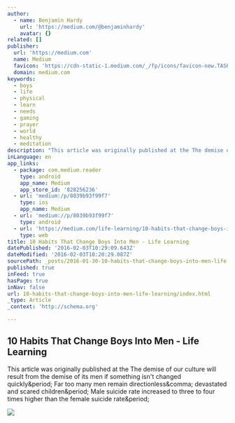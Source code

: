 ```yaml
---
author:
  - name: Benjamin Hardy
    url: 'https://medium.com/@benjaminhardy'
    avatar: {}
related: []
publisher:
  url: 'https://medium.com'
  name: Medium
  favicon: 'https://cdn-static-1.medium.com/_/fp/icons/favicon-new.TAS6uQ-Y7kcKgi0xjcYHXw.ico'
  domain: medium.com
keywords:
  - boys
  - life
  - physical
  - learn
  - needs
  - gaming
  - prayer
  - world
  - healthy
  - meditation
description: "This article was originally published at the The demise of our culture will result from the demise of its men if something isn't changed quickly. Far too many men remain directionless, devastated and scared children. Male suicide rate increased to three to four times higher than the female suicide rate."
inLanguage: en
app_links:
  - package: com.medium.reader
    type: android
    app_name: Medium
    app_store_id: '828256236'
  - url: 'medium:/p/8039b93f99f7'
    type: ios
    app_name: Medium
  - url: 'medium://p/8039b93f99f7'
    type: android
  - url: 'https://medium.com/life-learning/10-habits-that-change-boys-into-men-8039b93f99f7'
    type: web
title: 10 Habits That Change Boys Into Men - Life Learning
datePublished: '2016-02-03T10:29:09.643Z'
dateModified: '2016-02-03T10:20:29.087Z'
sourcePath: _posts/2016-01-30-10-habits-that-change-boys-into-men-life-learning.md
published: true
inFeed: true
hasPage: true
inNav: false
url: 10-habits-that-change-boys-into-men-life-learning/index.html
_type: Article
_context: 'http://schema.org'

---
```

<article style=""><h1>10 Habits That Change Boys Into Men - Life Learning</h1><p>This article was originally published at the The demise of our culture will result from the demise of its men if something isn't changed quickly&amp;period; Far too many men remain directionless&amp;comma; devastated and scared children&amp;period; Male suicide rate increased to three to four times higher than the female suicide rate&amp;period;</p><img src="https://cdn-images-1.medium.com/max/2000/1*oLldeVSDg6v934In9o_q_w.jpeg" /></article>